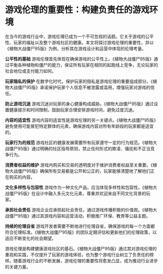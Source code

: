 # 游戏伦理的重要性：构建负责任的游戏环境

在当今的游戏行业中，游戏伦理已成为一个不可忽视的话题。它关乎游戏的公平性、玩家的福祉以及整个游戏社区的健康。本文将探讨游戏伦理的重要性，并以《植物大战僵尸95版》为例，分析其在游戏设计和运营中体现的伦理考量。

**公平性的基础**
游戏伦理首先体现在确保游戏的公平性上。《植物大战僵尸95版》通过平衡各种植物和僵尸的能力，保证所有玩家在相同的起跑线上竞争，无论玩家的社会地位或支付能力如何。

**玩家隐私的保护**
在数字化时代，保护玩家的隐私是游戏伦理的重要组成部分。《植物大战僵尸95版》承诺保护玩家个人信息不被泄露或滥用，增强玩家对游戏的信任。

**防止游戏沉迷**
游戏沉迷对玩家的身心健康构成威胁。《植物大战僵尸95版》通过设置健康提示和时间限制，鼓励玩家合理安排游戏时间，避免过度沉迷。

**内容的适宜性**
游戏内容的适宜性是游戏伦理的另一关键点。《植物大战僵尸95版》避免使用可能冒犯特定群体的元素，确保游戏内容对所有年龄段的玩家都是适宜的。

**玩家行为的规范**
游戏社区的健康发展需要所有玩家遵守一定的行为规范。《植物大战僵尸95版》通过明确的社区指导原则，禁止任何形式的欺凌、骚扰和不正当竞争行为。

**消费者权益的维护**
游戏内购买和交易的透明度对于维护消费者权益至关重要。《植物大战僵尸95版》确保所有交易都是公开和公正的，玩家能够清楚地了解他们正在购买的内容。

**文化多样性与包容性**
游戏作为一种文化产品，应当体现多样性和包容性。《植物大战僵尸95版》在设计中融入多元文化元素，尊重并欢迎来自不同文化背景的玩家。

**承担社会责任**
游戏企业应承担起社会责任，通过游戏传播积极的价值观。《植物大战僵尸95版》通过其游戏内容和运营活动，积极推广环保、教育等公益主题。

**持续的伦理自省**
游戏开发者需要不断地进行伦理自省，确保游戏的每一个方面都符合伦理标准。《植物大战僵尸95版》的团队定期评估和更新他们的伦理政策，以适应不断变化的社会期望。

游戏伦理是构建健康游戏社区的基石。《植物大战僵尸95版》通过其对游戏伦理的重视和实践，不仅提升了玩家的游戏体验，也为整个游戏行业树立了负责任的榜样。随着游戏行业的不断发展，游戏伦理的重要性将愈发凸显，成为推动行业进步的关键力量。